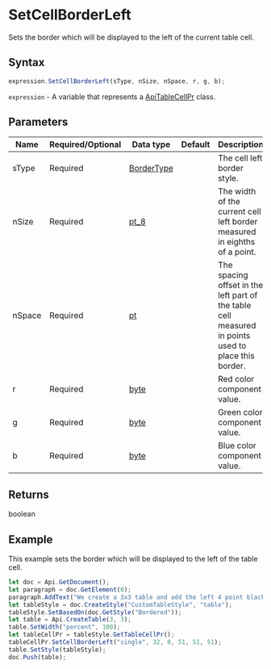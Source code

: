 # SetCellBorderLeft

Sets the border which will be displayed to the left of the current table cell.

## Syntax

```javascript
expression.SetCellBorderLeft(sType, nSize, nSpace, r, g, b);
```

`expression` - A variable that represents a [ApiTableCellPr](../ApiTableCellPr.md) class.

## Parameters

| **Name** | **Required/Optional** | **Data type** | **Default** | **Description** |
| ------------- | ------------- | ------------- | ------------- | ------------- |
| sType | Required | [BorderType](../../Enumeration/BorderType.md) |  | The cell left border style. |
| nSize | Required | [pt_8](../../Enumeration/pt_8.md) |  | The width of the current cell left border measured in eighths of a point. |
| nSpace | Required | [pt](../../Enumeration/pt.md) |  | The spacing offset in the left part of the table cell measured in points used to place this border. |
| r | Required | [byte](../../Enumeration/byte.md) |  | Red color component value. |
| g | Required | [byte](../../Enumeration/byte.md) |  | Green color component value. |
| b | Required | [byte](../../Enumeration/byte.md) |  | Blue color component value. |

## Returns

boolean

## Example

This example sets the border which will be displayed to the left of the table cell.

```javascript editor-
let doc = Api.GetDocument();
let paragraph = doc.GetElement(0);
paragraph.AddText("We create a 3x3 table and add the left 4 point black border to all cells:");
let tableStyle = doc.CreateStyle("CustomTableStyle", "table");
tableStyle.SetBasedOn(doc.GetStyle("Bordered"));
let table = Api.CreateTable(3, 3);
table.SetWidth("percent", 100);
let tableCellPr = tableStyle.GetTableCellPr();
tableCellPr.SetCellBorderLeft("single", 32, 0, 51, 51, 51);
table.SetStyle(tableStyle);
doc.Push(table);
```
